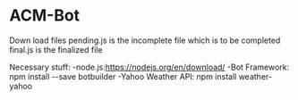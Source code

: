 # ACM-Bot
Down load files
pending.js is the incomplete file which is to be completed
final.js is the finalized file

Necessary stuff:
-node.js:https://nodejs.org/en/download/
-Bot Framework: npm install --save botbuilder
-Yahoo Weather API: npm install weather-yahoo
